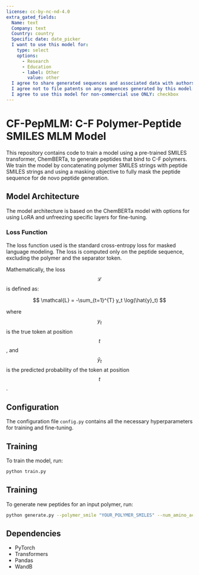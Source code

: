 ```yaml
---
license: cc-by-nc-nd-4.0
extra_gated_fields:
  Name: text
  Company: text
  Country: country
  Specific date: date_picker
  I want to use this model for:
    type: select
    options: 
      - Research
      - Education
      - label: Other
        value: other
  I agree to share generated sequences and associated data with authors before publishing: checkbox
  I agree not to file patents on any sequences generated by this model: checkbox
  I agree to use this model for non-commercial use ONLY: checkbox
---
```


# CF-PepMLM: C-F Polymer-Peptide SMILES MLM Model

This repository contains code to train a model using a pre-trained SMILES transformer, ChemBERTa, to generate peptides that bind to C-F polymers. We train the  model by concatenating polymer SMILES strings with peptide SMILES strings and using a masking objective to fully mask the peptide sequence for de novo peptide generation.

## Model Architecture

The model architecture is based on the ChemBERTa model with options for using LoRA and unfreezing specific layers for fine-tuning.

### Loss Function

The loss function used is the standard cross-entropy loss for masked language modeling. The loss is computed only on the peptide sequence, excluding the polymer and the separator token.

Mathematically, the loss $$ \mathcal{L} $$ is defined as:

$$
\mathcal{L} = -\sum_{t=1}^{T} y_t \log(\hat{y}_t)
$$

where $$ y_t $$ is the true token at position $$ t $$, and $$ \hat{y}_t $$ is the predicted probability of the token at position $$ t $$.

## Configuration

The configuration file `config.py` contains all the necessary hyperparameters for training and fine-tuning.

## Training

To train the model, run:

```bash
python train.py
``````

## Training

To generate new peptides for an input polymer, run:

```bash
python generate.py --polymer_smile "YOUR_POLYMER_SMILES" --num_amino_acids N
``````

## Dependencies

- PyTorch
- Transformers
- Pandas
- WandB